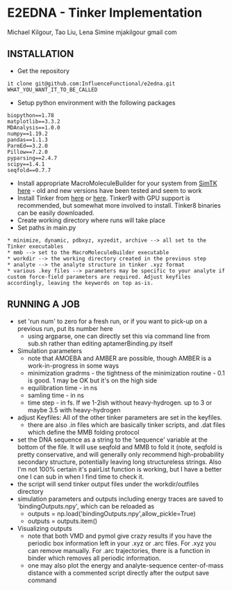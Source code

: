 # E2EDNA - Tinker Implementation

Michael Kilgour, Tao Liu, Lena Simine
mjakilgour gmail com

## INSTALLATION
* Get the repository
```
it clone git@github.com:InfluenceFunctional/e2edna.git WHAT_YOU_WANT_IT_TO_BE_CALLED
```
* Setup python environment with the following packages
```
biopython==1.78
matplotlib==3.3.2
MDAnalysis==1.0.0
numpy==1.19.2
pandas==1.1.3
ParmEd==3.2.0
Pillow==7.2.0
pyparsing==2.4.7
scipy==1.4.1
seqfold==0.7.7
```
* Install appropriate MacroMoleculeBuilder for your system from [SimTK here](https://simtk.org/projects/rnatoolbox) - old and new versions have been tested and seem to work
* Install Tinker from [here](https://github.com/tinkertools) or [here](https://dasher.wustl.edu/tinker/). Tinker9 with GPU support is recommended, but somewhat more involved to install. Tinker8 binaries can be easily downloaded.
* Create working directory where runs will take place
* Set paths in main.py
```
* minimize, dynamic, pdbxyz, xyzedit, archive --> all set to the Tinker executables
* mmb --> set to the MacroMoleculeBuilder executable
* workdir --> the working directory created in the previous step
* analyte --> the analyte structure in tinker .xyz format
* various .key files --> parameters may be specific to your analyte if custom force-field parameters are required. Adjust keyfiles accordingly, leaving the keywords on top as-is.
```
	
## RUNNING A JOB
* set 'run num' to zero for a fresh run, or if you want to pick-up on a previous run, put its number here 
  - using argparse, one can directly set this via command line from sub.sh rather than editing aptamerBinding.py itself
* Simulation parameters
  - note that AMOEBA and AMBER are possible, though AMBER is a work-in-progress in some ways
  - minimization gradrms - the tightness of the minimization routine - 0.1 is good. 1 may be OK but it's on the high side
  - equilibration time - in ns
  - samling time - in ns
  - time step - in fs. If we 1-2ish without heavy-hydrogen. up to 3 or maybe 3.5 with heavy-hydrogen 
* adjust Keyfiles: All of the other tinker parameters are set in the keyfiles. 
  - there are also .in files which are basically tinker scripts, and .dat files which define the MMB folding protocol
* set the DNA sequence as a string to the 'sequence' variable at the bottom of the file. It will use seqfold and MMB to fold it (note, seqfold is pretty conservative, and will generally only recommend high-probability secondary structure, potentially leaving long structureless strings. Also I'm not 100% certain it's pairList function is working, but I have a better one I can sub in when I find
time to check it.
* the script will send tinker output files under the workdir/outfiles directory
* simulation parameters and outputs including energy traces are saved to 'bindingOutputs.npy', which can be reloaded as
  - outputs = np.load('bindingOutputs.npy',allow_pickle=True)
  - outputs = outputs.item()
* Visualizing outputs
  - note that both VMD and pymol give crazy results if you have the periodic box information left in your .xyz or .arc files. For .xyz you can remove manually. For .arc trajectories, there is a function in binder which removes all periodic information.
  - one may also plot the energy and analyte-sequence center-of-mass distance with a commented script directly after the output save command

